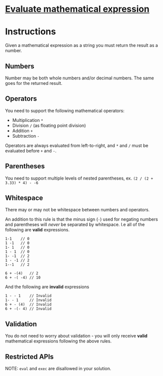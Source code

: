 # [Evaluate mathematical expression](https://www.codewars.com/kata/52a78825cdfc2cfc87000005)

# Instructions

Given a mathematical expression as a string you must return the result as a number.

## Numbers

Number may be both whole numbers and/or decimal numbers. The same goes for the returned result.

## Operators

You need to support the following mathematical operators:

* Multiplication `*`
* Division `/` (as floating point division)
* Addition `+`
* Subtraction `-`

Operators are always evaluated from left-to-right, and `*` and `/` must be evaluated before `+` and `-`.

## Parentheses

You need to support multiple levels of nested parentheses, ex. `(2 / (2 + 3.33) * 4) - -6`

## Whitespace

There may or may not be whitespace between numbers and operators.

An addition to this rule is that the minus sign (`-`) used for negating numbers and parentheses will *never* be separated by whitespace. I.e all of the following are **valid** expressions.

```
1-1    // 0
1 -1   // 0
1- 1   // 0
1 - 1  // 0
1- -1  // 2
1 - -1 // 2
1--1   // 2

6 + -(4)   // 2
6 + -( -4) // 10
```

And the following are **invalid** expressions

```
1 - - 1    // Invalid
1- - 1     // Invalid
6 + - (4)  // Invalid
6 + -(- 4) // Invalid
```

## Validation

You do not need to worry about validation - you will only receive **valid** mathematical expressions following the above rules.

## Restricted APIs

NOTE: `eval` and `exec` are disallowed in your solution.
